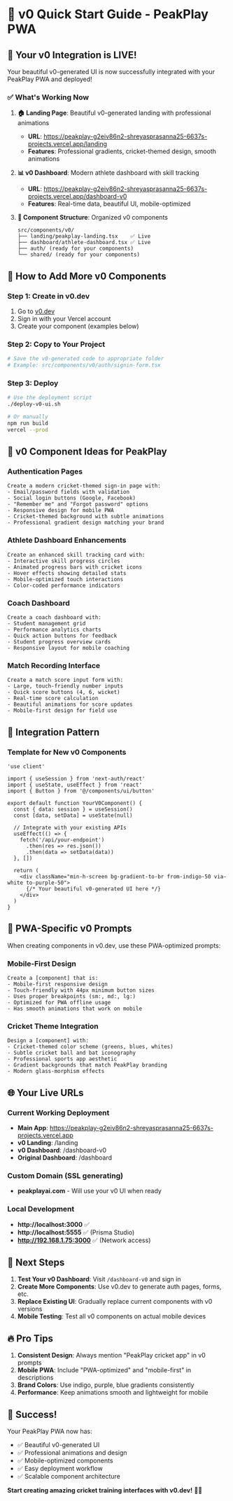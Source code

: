 # 🎨 v0 Quick Start Guide - PeakPlay PWA

## 🎉 **Your v0 Integration is LIVE!**

Your beautiful v0-generated UI is now successfully integrated with your PeakPlay PWA and deployed!

### ✅ **What's Working Now**

1. **🏠 Landing Page**: Beautiful v0-generated landing with professional animations
   - **URL**: https://peakplay-g2eiv86n2-shreyasprasanna25-6637s-projects.vercel.app/landing
   - **Features**: Professional gradients, cricket-themed design, smooth animations

2. **📊 v0 Dashboard**: Modern athlete dashboard with skill tracking
   - **URL**: https://peakplay-g2eiv86n2-shreyasprasanna25-6637s-projects.vercel.app/dashboard-v0
   - **Features**: Real-time data, beautiful UI, mobile-optimized

3. **🔧 Component Structure**: Organized v0 components
   ```
   src/components/v0/
   ├── landing/peakplay-landing.tsx    ✅ Live
   ├── dashboard/athlete-dashboard.tsx ✅ Live
   ├── auth/ (ready for your components)
   └── shared/ (ready for your components)
   ```

## 🚀 **How to Add More v0 Components**

### **Step 1: Create in v0.dev**
1. Go to [v0.dev](https://v0.dev)
2. Sign in with your Vercel account
3. Create your component (examples below)

### **Step 2: Copy to Your Project**
```bash
# Save the v0-generated code to appropriate folder
# Example: src/components/v0/auth/signin-form.tsx
```

### **Step 3: Deploy**
```bash
# Use the deployment script
./deploy-v0-ui.sh

# Or manually
npm run build
vercel --prod
```

## 🎨 **v0 Component Ideas for PeakPlay**

### **Authentication Pages**
```
Create a modern cricket-themed sign-in page with:
- Email/password fields with validation
- Social login buttons (Google, Facebook)
- "Remember me" and "Forgot password" options
- Responsive design for mobile PWA
- Cricket-themed background with subtle animations
- Professional gradient design matching your brand
```

### **Athlete Dashboard Enhancements**
```
Create an enhanced skill tracking card with:
- Interactive skill progress circles
- Animated progress bars with cricket icons
- Hover effects showing detailed stats
- Mobile-optimized touch interactions
- Color-coded performance indicators
```

### **Coach Dashboard**
```
Create a coach dashboard with:
- Student management grid
- Performance analytics charts
- Quick action buttons for feedback
- Student progress overview cards
- Responsive layout for mobile coaching
```

### **Match Recording Interface**
```
Create a match score input form with:
- Large, touch-friendly number inputs
- Quick score buttons (4, 6, wicket)
- Real-time score calculation
- Beautiful animations for score updates
- Mobile-first design for field use
```

## 🔧 **Integration Pattern**

### **Template for New v0 Components**
```tsx
'use client'

import { useSession } from 'next-auth/react'
import { useState, useEffect } from 'react'
import { Button } from '@/components/ui/button'

export default function YourV0Component() {
  const { data: session } = useSession()
  const [data, setData] = useState(null)

  // Integrate with your existing APIs
  useEffect(() => {
    fetch('/api/your-endpoint')
      .then(res => res.json())
      .then(data => setData(data))
  }, [])

  return (
    <div className="min-h-screen bg-gradient-to-br from-indigo-50 via-white to-purple-50">
      {/* Your beautiful v0-generated UI here */}
    </div>
  )
}
```

## 📱 **PWA-Specific v0 Prompts**

When creating components in v0.dev, use these PWA-optimized prompts:

### **Mobile-First Design**
```
Create a [component] that is:
- Mobile-first responsive design
- Touch-friendly with 44px minimum button sizes
- Uses proper breakpoints (sm:, md:, lg:)
- Optimized for PWA offline usage
- Has smooth animations that work on mobile
```

### **Cricket Theme Integration**
```
Design a [component] with:
- Cricket-themed color scheme (greens, blues, whites)
- Subtle cricket ball and bat iconography
- Professional sports app aesthetic
- Gradient backgrounds that match PeakPlay branding
- Modern glass-morphism effects
```

## 🌐 **Your Live URLs**

### **Current Working Deployment**
- **Main App**: https://peakplay-g2eiv86n2-shreyasprasanna25-6637s-projects.vercel.app
- **v0 Landing**: /landing
- **v0 Dashboard**: /dashboard-v0
- **Original Dashboard**: /dashboard

### **Custom Domain** (SSL generating)
- **peakplayai.com** - Will use your v0 UI when ready

### **Local Development**
- **http://localhost:3000** ✅
- **http://localhost:5555** ✅ (Prisma Studio)
- **http://192.168.1.75:3000** ✅ (Network access)

## 🎯 **Next Steps**

1. **Test Your v0 Dashboard**: Visit `/dashboard-v0` and sign in
2. **Create More Components**: Use v0.dev to generate auth pages, forms, etc.
3. **Replace Existing UI**: Gradually replace current components with v0 versions
4. **Mobile Testing**: Test all v0 components on actual mobile devices

## 🔥 **Pro Tips**

1. **Consistent Design**: Always mention "PeakPlay cricket app" in v0 prompts
2. **Mobile PWA**: Include "PWA-optimized" and "mobile-first" in descriptions
3. **Brand Colors**: Use indigo, purple, blue gradients consistently
4. **Performance**: Keep animations smooth and lightweight for mobile

## 🎉 **Success!**

Your PeakPlay PWA now has:
- ✅ Beautiful v0-generated UI
- ✅ Professional animations and design
- ✅ Mobile-optimized components
- ✅ Easy deployment workflow
- ✅ Scalable component architecture

**Start creating amazing cricket training interfaces with v0.dev!** 🏏✨ 